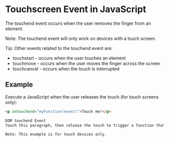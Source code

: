 # Touchscreen Event in JavaScript

The touchend event occurs when the user removes the finger from an element.

Note: The touchend event will only work on devices with a touch screen.

Tip: Other events related to the touchend event are:

- touchstart - occurs when the user touches an element
- touchmove - occurs when the user moves the finger across the screen
- touchcancel - occurs when the touch is interrupted


## Example
Execute a JavaScript when the user releases the touch (for touch screens only):

```html
<p ontouchend="myFunction(event)">Touch me!</p>
```
```html
DOM touchend Event
Touch this paragraph, then release the touch to trigger a function that will write "Hello World".

Note: This example is for touch devices only.
```
